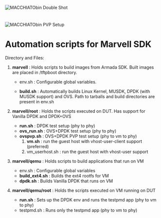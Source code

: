 ![MACCHIATObin Double Shot](http://macchiatobin.net/wp-content/uploads/2017/11/1.png)
# 

![MACCHIATObin PVP Setup](https://user-images.githubusercontent.com/15847985/56220807-b29c9080-6086-11e9-8e64-98b070bde330.PNG)

# Automation scripts for Marvell SDK

Directory and Files:

1.	**marvell** : Holds scripts to build images from Armada SDK. Built images are placed in /tftpboot directory.

    * env.sh : Configurable global variables. 
    
    * **build.sh** : Automatically builds Linux Kernel, MUSDK, DPDK (with MUSDK support) and OVS. Path to tarballs and build directories are present in env.sh
    
2.	**marvell/root** : Holds the scripts executed on DUT. Has support for Vanilla DPDK and DPDK+OVS
    * **run.sh** : DPDK test setup (phy to phy)
    * **ovs_run.sh** : OVS+DPDK test setup (phy to phy)
    * **ovspvp.sh** : OVS+DPDK PVP test setup (phy to vm to phy)
        1. **vm.sh** : run the guest host with vhost-user-client support (preferred)
        2. vm_userhost.sh : run the guest host with vhost-user support
3.	**marvell/qemu** : Holds scripts to build applications that run on VM
    * env.sh : Configurable global variables
    * **build_ext4.sh** : Builds the ext4 rootfs for VM
    * **dpdk.sh** : Builds Vanilla DPDK that runs on VM
4.	**marvell/qemu/root** : Holds the scripts executed on VM running on DUT
    * **run.sh** : Sets up the DPDK env and runs the testpmd app (phy to vm to phy)
    * testpmd.sh : Runs only the testpmd app (phy to vm to phy)
